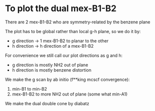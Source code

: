 # To plot the dual mex-B1-B2
There are 2 mex-B1-B2 who are symmetry-related by the benzene plane

The plot has to be global rather than local g-h plane, so we do it by:
* g direction -> 1 mex-B1-B2 to planar to the other
* h direction -> h direction of a mex-B1-B2

For convenience we still call our plot directions as g and h:
* g direction is mostly NH2 out of plane
* h direction is mostly benzene distortion

We make the g scan by ab initio (f**king mcscf convergence):
1. min-B1 to min-B2
2. mex-B1-B2 to more NH2 out of plane (some what min-A1)

We make the dual double cone by diabatz
